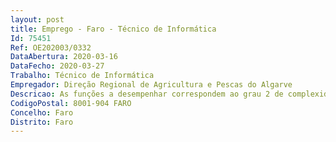 ```yaml
--- 
layout: post
title: Emprego - Faro - Técnico de Informática
Id: 75451
Ref: OE202003/0332
DataAbertura: 2020-03-16
DataFecho: 2020-03-27
Trabalho: Técnico de Informática
Empregador: Direção Regional de Agricultura e Pescas do Algarve
Descricao: As funções a desempenhar correspondem ao grau 2 de complexidade funcional, nos termos da alínea c) do n.º 1 do artigo 86.º da LTFP, e serão exercidas na dependência da Direção de Serviços de Administração em apoio à área Funcional do Núcleo de Apoio Informático e Secção de Património, Aprovisionamento e logística, unidades orgânicas flexíveis da Direção Regional de Agricultura e Pescas do Algarve, no âmbito das competências predispostas no ponto 2.3 e  2.4 do artigo 2º do despacho nº 13475 2012 publicitado no Diário da República 2ª série nº 200 de 16 de outubro de 2012, tendo como conteúdo funcional entre outras as seguintes tarefas   Apoiar a racionalização, simplificação e modernização dos circuitos administrativos e de tratamento informação no que concerne à desmaterialização de processos em curso no sistema de Gestão Documental da Direção Regional  Apoiar o processo de instalação e entrada em funcionamento dos equipamentos informático adquiridos   Efetuar através da prévia validação dos ficheiros informáticos submetidos à ESPAP o reporte no sistema de gestão do Parque de veículos do Estado (PVE) dos encargos com a frota automóvel afeta ao organismo   Inventariação equipamentos e manutenção atualizada do mapeamento de necessidades em meios informáticos dos postos de trabalho da Direção Regional (Pc’s, monitor, memória, disco, sistema operativo, etc.)  Apoiar o processo de instalação e configuração dos equipamentos que integram ou venham a integrar o parque de cópia e impressão da Direção Regional, apoiar na resolução das dificuldades dos utilizadores bem como a entrada em produtivo do software de monitorização dos consumos de cópia e impressão em curso  Apoiar em articulação com a Secção de Património, Aprovisionamento e Logística tecnicamente a elaboração dos processos de aquisição de serviços e bens informáticos que sejam identificados necessários ao melhor desenvolvimento funcional da Direção Regional  Assistência aos utilizadores informáticos da Direção Regional na resolução problemas com a utilização das diversas plataformas informáticas existentes no organismo  (Gasóleo agrícola, Intranet, Sistema Gestão Recursos Humanos, Stocks, GEADAP, Sistema informático de faturação, Sistema Gestão Correspondência,   GERFIP Gestão de Recursos Financeiros (ESPAP) para gestão orçamental, financeira, patrimonial e logística, tendo por base o SNC AP,   VORTAL (ESPAP) (ANCP   Agência Nacional de Compras Públicas) Plataforma de contratação pública eletrónica,  ANOGOV (GPP) Plataforma eletrónica de contratação pública, para procedimentos fora do acordo quadro,   Efetuar o registo das propostas de aquisição de bens e serviços (PABS) necessárias à instrução dos procedimentos de contratação publica desencadeados no âmbito das necessidades informáticas do organismo  Assegurar o registo no Portal dos contratos públicos (Base gov) dos procedimentos de aquisição de bens e serviços da tipologia informática efetuados e colaborar na elaboração dos pedidos de parecer prévios junto da Agência de Modernização Administrativa e Espap que se prefigurem necessários à aquisição  Apoiar a elaboração nas ferramentas informáticas disponibilizadas pela ESPAP do Plano Anual de Compras   Colaborar na configuração dos endereços de correio eletrónico do organismo e listas de divulgação (mail list)  Efetuar a receção e conferência das faturas ou documentos equivalentes emitidos pelos fornecedores de material informático e registo contabilístico das mesmas no sistema de informação contabilístico (GERFIP)  Manutenção atualizada registos Sistema Inventário Imóveis do Estado (SIIE)   Efetuar a comunicação no “SIAS   Sistema de Informação das Aquisições de Serviços” dos contratos de aquisição de serviços anualmente realizados.
CodigoPostal: 8001-904 FARO
Concelho: Faro
Distrito: Faro
--- 
```


